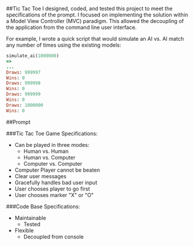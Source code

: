 ##Tic Tac Toe
  I designed, coded, and tested this project to meet the specifications  of the prompt. I focused on implementing the solution within a Model View Controller (MVC) paradigm. This allowed the decoupling of the application from the command line user interface.

  For example, I wrote a quick script that would simulate an AI vs. AI match any number of times using the existing models:

```ruby
simulate_ai(1000000)
=>
...
Draws: 999997
Wins: 0
Draws: 999998
Wins: 0
Draws: 999999
Wins: 0
Draws: 1000000
Wins: 0
```

##Prompt

###Tic Tac Toe Game Specifications:
+ Can be played in three modes:
  + Human vs. Human
  + Human vs. Computer
  + Computer vs. Computer
+ Computer Player cannot be beaten
+ Clear user messages
+ Gracefully  handles bad user input
+ User chooses player to go first
+ User chooses marker "X" or "O"

###Code Base Specifications:
+ Maintainable
  + Tested
+ Flexible
  + Decoupled from console

